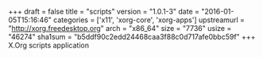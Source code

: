 +++
draft = false
title = "scripts"
version = "1.0.1-3"
date = "2016-01-05T15:16:46"
categories = ['x11', 'xorg-core', 'xorg-apps']
upstreamurl = "http://xorg.freedesktop.org"
arch = "x86_64"
size = "7736"
usize = "46274"
sha1sum = "b5ddf90c2edd24468caa3f88c0d717afe0bbc59f"
+++
X.Org scripts application